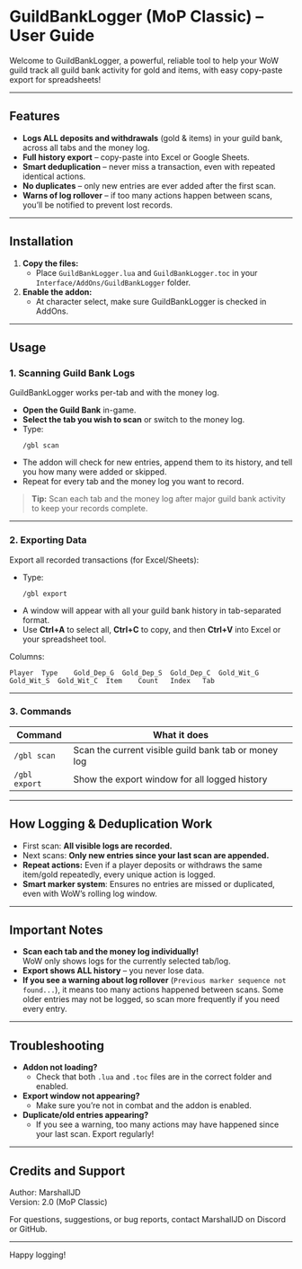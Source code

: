 # GuildBankLogger (MoP Classic) – User Guide

Welcome to GuildBankLogger, a powerful, reliable tool to help your WoW guild track all guild bank activity for gold and items, with easy copy-paste export for spreadsheets!

---

## Features

- **Logs ALL deposits and withdrawals** (gold & items) in your guild bank, across all tabs and the money log.
- **Full history export** – copy-paste into Excel or Google Sheets.
- **Smart deduplication** – never miss a transaction, even with repeated identical actions.
- **No duplicates** – only new entries are ever added after the first scan.
- **Warns of log rollover** – if too many actions happen between scans, you’ll be notified to prevent lost records.

---

## Installation

1. **Copy the files:**  
   - Place `GuildBankLogger.lua` and `GuildBankLogger.toc` in your `Interface/AddOns/GuildBankLogger` folder.
2. **Enable the addon:**  
   - At character select, make sure GuildBankLogger is checked in AddOns.

---

## Usage

### 1. **Scanning Guild Bank Logs**

GuildBankLogger works per-tab and with the money log.

- **Open the Guild Bank** in-game.
- **Select the tab you wish to scan** or switch to the money log.
- Type:
  ```
  /gbl scan
  ```
- The addon will check for new entries, append them to its history, and tell you how many were added or skipped.
- Repeat for every tab and the money log you want to record.

> **Tip:** Scan each tab and the money log after major guild bank activity to keep your records complete.

---

### 2. **Exporting Data**

Export all recorded transactions (for Excel/Sheets):

- Type:
  ```
  /gbl export
  ```
- A window will appear with all your guild bank history in tab-separated format.
- Use **Ctrl+A** to select all, **Ctrl+C** to copy, and then **Ctrl+V** into Excel or your spreadsheet tool.

Columns:
```
Player	Type	Gold_Dep_G	Gold_Dep_S	Gold_Dep_C	Gold_Wit_G	Gold_Wit_S	Gold_Wit_C	Item	Count	Index	Tab
```

---

### 3. **Commands**

| Command        | What it does                                        |
|----------------|-----------------------------------------------------|
| `/gbl scan`    | Scan the current visible guild bank tab or money log|
| `/gbl export`  | Show the export window for all logged history       |

---

## How Logging & Deduplication Work

- First scan: **All visible logs are recorded.**
- Next scans: **Only new entries since your last scan are appended.**
- **Repeat actions:** Even if a player deposits or withdraws the same item/gold repeatedly, every unique action is logged.
- **Smart marker system**: Ensures no entries are missed or duplicated, even with WoW’s rolling log window.

---

## Important Notes

- **Scan each tab and the money log individually!**  
  WoW only shows logs for the currently selected tab/log.
- **Export shows ALL history** – you never lose data.
- **If you see a warning about log rollover** (`Previous marker sequence not found...`), it means too many actions happened between scans. Some older entries may not be logged, so scan more frequently if you need every entry.

---

## Troubleshooting

- **Addon not loading?**  
  - Check that both `.lua` and `.toc` files are in the correct folder and enabled.
- **Export window not appearing?**  
  - Make sure you’re not in combat and the addon is enabled.
- **Duplicate/old entries appearing?**  
  - If you see a warning, too many actions may have happened since your last scan. Export regularly!

---

## Credits and Support

Author: MarshallJD  
Version: 2.0 (MoP Classic)

For questions, suggestions, or bug reports, contact MarshallJD on Discord or GitHub.

---

Happy logging!
